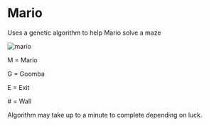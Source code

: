 # Mario
Uses a genetic algorithm to help Mario solve a maze

![mario](https://mcarlson.xyz/img/mario.png?raw=true)

M = Mario

G = Goomba

E = Exit

&#35; = Wall

Algorithm may take up to a minute to complete depending on luck.
